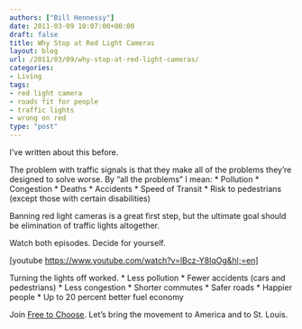 ```yaml
---
authors: ["Bill Hennessy"]
date: 2011-03-09 10:07:00+00:00
draft: false
title: Why Stop at Red Light Cameras
layout: blog
url: /2011/03/09/why-stop-at-red-light-cameras/
categories:
- Living
tags:
- red light camera
- roads fit for people
- traffic lights
- wrong on red
type: "post"
---
```


I’ve written about this before. 

The problem with traffic signals is that they make all of the problems they’re designed to solve worse. By “all the problems” I mean:   * Pollution    * Congestion    * Deaths    * Accidents    * Speed of Transit    * Risk to pedestrians (except those with certain disabilities)

Banning red light cameras is a great first step, but the ultimate goal should be elimination of traffic lights altogether.

Watch both episodes. Decide for yourself.

[youtube https://www.youtube.com/watch?v=lBcz-Y8lqOg&hl;=en]

Turning the lights off worked.    * Less pollution    * Fewer accidents (cars and pedestrians)    * Less congestion    * Shorter commutes    * Safer roads    * Happier people    * Up to 20 percent better fuel economy 

Join [Free to Choose](https://amberlight.ning.com/). Let’s bring the movement to America and to St. Louis. 
